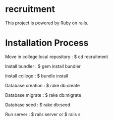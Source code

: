 # recruitment

This project is powered by Ruby on rails.

# Installation Process

Move in college local repository : $ cd recruitment

Install bundler : $ gem install bundler

Install college : $ bundle install

Database creation : $ rake db:create

Database migrate : $ rake db:migrate

Database seed : $ rake db:seed

Run server : $ rails server or $ rails s

